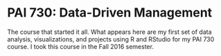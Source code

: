 # PAI 730: Data-Driven Management 
The course that started it all. What appears here are my first set of data analysis, visualizations, and projects using R and RStudio for my PAI 730 course. I took this course in the Fall 2016 semester.
